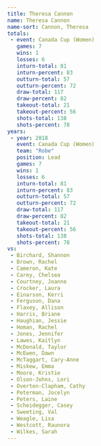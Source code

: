 ```yaml
---
title: Theresa Cannon
name: Theresa Cannon
name-sort: Cannon, Theresa
totals:
 - event: Canada Cup (Women)
   games: 7
   wins: 1
   losses: 6
   inturn-total: 81
   inturn-percent: 83
   outturn-total: 57
   outturn-percent: 72
   draw-total: 117
   draw-percent: 82
   takeout-total: 21
   takeout-percent: 56
   shots-total: 138
   shots-percent: 78
years:
 - year: 2018
   event: Canada Cup (Women)
   team: "Robe"
   position: Lead
   games: 7
   wins: 1
   losses: 6
   inturn-total: 81
   inturn-percent: 83
   outturn-total: 57
   outturn-percent: 72
   draw-total: 117
   draw-percent: 82
   takeout-total: 21
   takeout-percent: 56
   shots-total: 138
   shots-percent: 78
vs:
 - Birchard, Shannon
 - Brown, Rachel
 - Cameron, Kate
 - Carey, Chelsea
 - Courtney, Joanne
 - Crocker, Laura
 - Einarson, Kerri
 - Ferguson, Dana
 - Flaxey, Allison
 - Harris, Briane
 - Haughian, Jessie
 - Homan, Rachel
 - Jones, Jennifer
 - Lawes, Kaitlyn
 - McDonald, Taylor
 - McEwen, Dawn
 - McTaggart, Cary-Anne
 - Miskew, Emma
 - Moore, Kristie
 - Olson-Johns, Lori
 - Overton-Clapham, Cathy
 - Peterman, Jocelyn
 - Peters, Laine
 - Scheidegger, Casey
 - Sweeting, Val
 - Weagle, Lisa
 - Westcott, Raunora
 - Wilkes, Sarah
---
```

